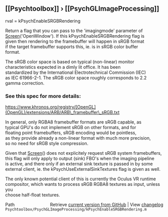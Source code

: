 ## [[Psychtoolbox]] &#8250; [[PsychGLImageProcessing]]

rval = kPsychEnableSRGBRendering  
  
Return a flag that you can pass to the 'imagingmode' parameter of  
[Screen](Screen)('OpenWindow'). If this kPsychEnableSRGBRendering flag is  
given then rendering to the framebuffer will happen in sRGB format  
if the target framebuffer supports this, ie. is in sRGB color buffer  
format.  
  
The sRGB color space is based on typical (non-linear) monitor  
characteristics expected in a dimly lit office.  It has been  
standardized by the International Electrotechnical Commission (IEC)  
as IEC 61966-2-1. The sRGB color space roughly corresponds to 2.2  
gamma correction.  
  
### See this spec for more details:  
  
https://www.khronos.org/registry/[OpenGL](OpenGL)/extensions/ARB/ARB\_framebuffer\_sRGB.txt  
  
In general, only RGBA8 framebuffer formats are sRGB capable, as  
typical GPU's do not implement sRGB on other formats, and for  
floating point framebuffers, sRGB encoding would be pointless,  
as they provide already a non-linear format with much more precision,  
so no need for sRGB style compression.  
  
Given that [Screen](Screen)() does not explicitely request sRGB system framebuffers,  
this flag will only apply to output (sink) FBO's when the imaging pipeline  
is active, and there only if an external sink texture is passed in by some  
external client, ie. the kPsychUseExternalSinkTextures flag is given as well.  
  
The only known potential client of this is currently the Oculus VR runtime  
compositor, which wants to process sRGB RGBA8 textures as input, unless you  
choose half-float textures.  
  




<div class="code_header" style="text-align:right;">
  <span style="float:left;">Path&nbsp;&nbsp;</span> <span class="counter">Retrieve <a href=
  "https://raw.github.com/Psychtoolbox-3/Psychtoolbox-3/beta/Psychtoolbox/PsychGLImageProcessing/kPsychEnableSRGBRendering.m">current version from GitHub</a> | View <a href=
  "https://github.com/Psychtoolbox-3/Psychtoolbox-3/commits/beta/Psychtoolbox/PsychGLImageProcessing/kPsychEnableSRGBRendering.m">changelog</a></span>
</div>
<div class="code">
  <code>Psychtoolbox/PsychGLImageProcessing/kPsychEnableSRGBRendering.m</code>
</div>

